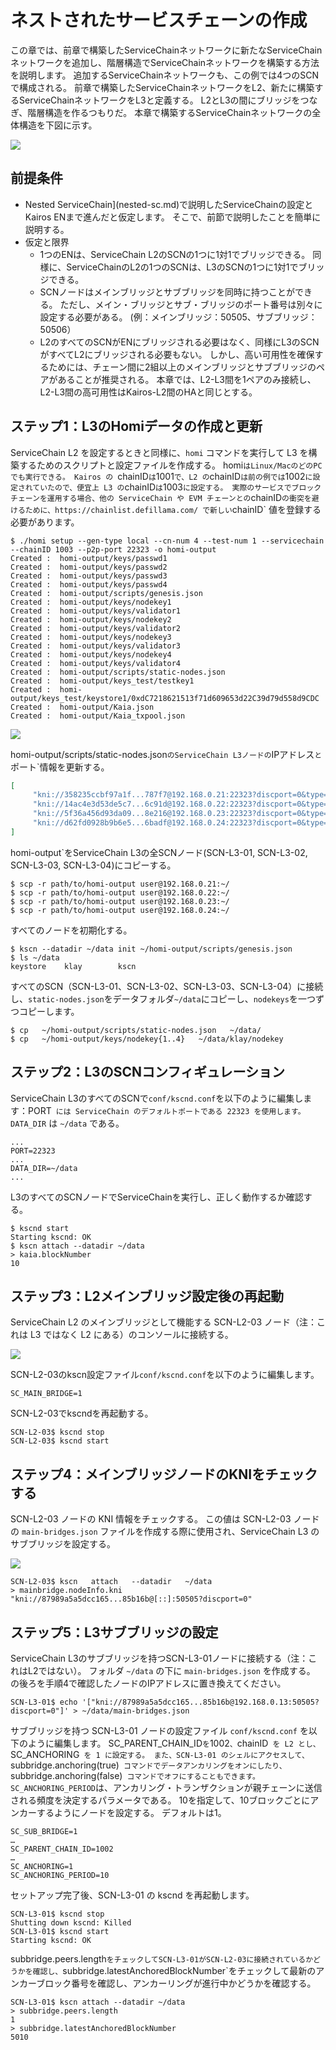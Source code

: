 # ネストされたサービスチェーンの作成

この章では、前章で構築したServiceChainネットワークに新たなServiceChainネットワークを追加し、階層構造でServiceChainネットワークを構築する方法を説明します。 追加するServiceChainネットワークも、この例では4つのSCNで構成される。 前章で構築したServiceChainネットワークをL2、新たに構築するServiceChainネットワークをL3と定義する。 L2とL3の間にブリッジをつなぎ、階層構造を作るつもりだ。 本章で構築するServiceChainネットワークの全体構造を下図に示す。

![](/img/nodes/sc-nestedsc-arch.png)

## 前提条件<a id="prerequisites"></a>

- Nested ServiceChain](nested-sc.md)で説明したServiceChainの設定とKairos ENまで進んだと仮定します。 そこで、前節で説明したことを簡単に説明する。
- 仮定と限界
  - 1つのENは、ServiceChain L2のSCNの1つに1対1でブリッジできる。 同様に、ServiceChainのL2の1つのSCNは、L3のSCNの1つに1対1でブリッジできる。
  - SCNノードはメインブリッジとサブブリッジを同時に持つことができる。 ただし、メイン・ブリッジとサブ・ブリッジのポート番号は別々に設定する必要がある。 (例：メインブリッジ：50505、サブブリッジ：50506）
  - L2のすべてのSCNがENにブリッジされる必要はなく、同様にL3のSCNがすべてL2にブリッジされる必要もない。 しかし、高い可用性を確保するためには、チェーン間に2組以上のメインブリッジとサブブリッジのペアがあることが推奨される。 本章では、L2-L3間を1ペアのみ接続し、L2-L3間の高可用性はKairos-L2間のHAと同じとする。

## ステップ1：L3のHomiデータの作成と更新<a id="step-1-create-and-update-homi"></a>

ServiceChain L2 を設定するときと同様に、`homi` コマンドを実行して L3 を構築するためのスクリプトと設定ファイルを作成する。 homi`はLinux/MacのどのPCでも実行できる。 Kairos の `chainID`は`1001`で、L2 の`chainID`は前の例では`1002`に設定されていたので、便宜上 L3 の`chainID`は`1003`に設定する。 実際のサービスでブロックチェーンを運用する場合、他の ServiceChain や EVM チェーンとの`chainID`の衝突を避けるために、https://chainlist.defillama.com/ で新しい`chainID\` 値を登録する必要があります。

```console
$ ./homi setup --gen-type local --cn-num 4 --test-num 1 --servicechain --chainID 1003 --p2p-port 22323 -o homi-output
Created :  homi-output/keys/passwd1
Created :  homi-output/keys/passwd2
Created :  homi-output/keys/passwd3
Created :  homi-output/keys/passwd4
Created :  homi-output/scripts/genesis.json
Created :  homi-output/keys/nodekey1
Created :  homi-output/keys/validator1
Created :  homi-output/keys/nodekey2
Created :  homi-output/keys/validator2
Created :  homi-output/keys/nodekey3
Created :  homi-output/keys/validator3
Created :  homi-output/keys/nodekey4
Created :  homi-output/keys/validator4
Created :  homi-output/scripts/static-nodes.json
Created :  homi-output/keys_test/testkey1
Created :  homi-output/keys_test/keystore1/0xdC7218621513f71d609653d22C39d79d558d9CDC
Created :  homi-output/Kaia.json
Created :  homi-output/Kaia_txpool.json
```

![](/img/nodes/sc-nestedsc-ip.png)

homi-output/scripts/static-nodes.json`のServiceChain L3ノードの`IPアドレス`と`ポート\`情報を更新する。

```json
[
     "kni://358235ccbf97a1f...787f7@192.168.0.21:22323?discport=0&type=cn",
     "kni://14ac4e3d53de5c7...6c91d@192.168.0.22:22323?discport=0&type=cn",
     "kni://5f36a456d93da09...8e216@192.168.0.23:22323?discport=0&type=cn",
     "kni://d62fd0928b9b6e5...6badf@192.168.0.24:22323?discport=0&type=cn"
]
```

homi-output\`をServiceChain L3の全SCNノード(SCN-L3-01, SCN-L3-02, SCN-L3-03, SCN-L3-04)にコピーする。

```console
$ scp -r path/to/homi-output user@192.168.0.21:~/ 
$ scp -r path/to/homi-output user@192.168.0.22:~/ 
$ scp -r path/to/homi-output user@192.168.0.23:~/ 
$ scp -r path/to/homi-output user@192.168.0.24:~/ 
```

すべてのノードを初期化する。

```console
$ kscn --datadir ~/data init ~/homi-output/scripts/genesis.json
$ ls ~/data
keystore	klay		kscn
```

すべてのSCN（SCN-L3-01、SCN-L3-02、SCN-L3-03、SCN-L3-04）に接続し、`static-nodes.json`をデータフォルダ`~/data`にコピーし、`nodekeys`を一つずつコピーします。

```console
$ cp   ~/homi-output/scripts/static-nodes.json   ~/data/
$ cp   ~/homi-output/keys/nodekey{1..4}   ~/data/klay/nodekey
```

## ステップ2：L3のSCNコンフィギュレーション<a id="step-2-scn-configuration"></a>

ServiceChain L3のすべてのSCNで`conf/kscnd.conf`を以下のように編集します：PORT` には ServiceChain のデフォルトポートである 22323 を使用します。 DATA_DIR` は `~/data` である。

```
...
PORT=22323
...
DATA_DIR=~/data
...
```

L3のすべてのSCNノードでServiceChainを実行し、正しく動作するか確認する。

```console
$ kscnd start
Starting kscnd: OK
$ kscn attach --datadir ~/data
> kaia.blockNumber
10
```

## ステップ3：L2メインブリッジ設定後の再起動<a id="step-3-restart-after-setting-L2-main-bridge"></a>

ServiceChain L2 のメインブリッジとして機能する SCN-L2-03 ノード（注：これは L3 ではなく L2 にある）のコンソールに接続する。

![](/img/nodes/sc-nestedsc-id.png)

SCN-L2-03のkscn設定ファイル`conf/kscnd.conf`を以下のように編集します。

```console
SC_MAIN_BRIDGE=1
```

SCN-L2-03でkscndを再起動する。

```console
SCN-L2-03$ kscnd stop
SCN-L2-03$ kscnd start
```

## ステップ4：メインブリッジノードのKNIをチェックする<a id="step-4-check-kni-of-main-bridge-node"></a>

SCN-L2-03 ノードの KNI 情報をチェックする。 この値は SCN-L2-03 ノードの `main-bridges.json` ファイルを作成する際に使用され、ServiceChain L3 のサブブリッジを設定する。

![](/img/nodes/sc-nestedsc-nodeinfo.png)

```console
SCN-L2-03$ kscn   attach   --datadir   ~/data
> mainbridge.nodeInfo.kni
"kni://87989a5a5dcc165...85b16b@[::]:50505?discport=0"
```

## ステップ5：L3サブブリッジの設定<a id="step-5-configure-l3-sub-bridge"></a>

ServiceChain L3のサブブリッジを持つSCN-L3-01ノードに接続する（注：これはL2ではない）。 フォルダ `~/data` の下に `main-bridges.json` を作成する。 の後ろを手順4で確認したノードのIPアドレスに置き換えてください。

```console
SCN-L3-01$ echo '["kni://87989a5a5dcc165...85b16b@192.168.0.13:50505?discport=0"]' > ~/data/main-bridges.json
```

サブブリッジを持つ SCN-L3-01 ノードの設定ファイル `conf/kscnd.conf` を以下のように編集します。 SC_PARENT_CHAIN_ID`を`1002`、`chainID` を L2 とし、`SC_ANCHORING` を 1 に設定する。 また、SCN-L3-01 のシェルにアクセスして、`subbridge.anchoring(true)` コマンドでデータアンカリングをオンにしたり、`subbridge.anchoring(false)` コマンドでオフにすることもできます。 SC_ANCHORING_PERIOD`は、アンカリング・トランザクションが親チェーンに送信される頻度を決定するパラメータである。 10を指定して、10ブロックごとにアンカーするようにノードを設定する。 デフォルトは1。

```console
SC_SUB_BRIDGE=1
…
SC_PARENT_CHAIN_ID=1002
…
SC_ANCHORING=1
SC_ANCHORING_PERIOD=10
```

セットアップ完了後、SCN-L3-01 の kscnd を再起動します。

```console
SCN-L3-01$ kscnd stop
Shutting down kscnd: Killed
SCN-L3-01$ kscnd start
Starting kscnd: OK
```

subbridge.peers.length`をチェックしてSCN-L3-01がSCN-L2-03に接続されているかどうかを確認し、`subbridge.latestAnchoredBlockNumber\`をチェックして最新のアンカーブロック番号を確認し、アンカーリングが進行中かどうかを確認する。

```console
SCN-L3-01$ kscn attach --datadir ~/data
> subbridge.peers.length
1
> subbridge.latestAnchoredBlockNumber
5010
```
